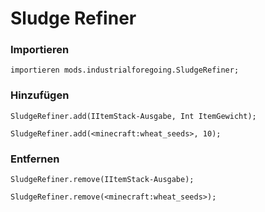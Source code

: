 # Sludge Refiner

### Importieren

```zenscript
importieren mods.industrialforegoing.SludgeRefiner;
```

### Hinzufügen

```zenscript
SludgeRefiner.add(IItemStack-Ausgabe, Int ItemGewicht);

SludgeRefiner.add(<minecraft:wheat_seeds>, 10);
```

### Entfernen

```zenscript
SludgeRefiner.remove(IItemStack-Ausgabe);

SludgeRefiner.remove(<minecraft:wheat_seeds>);
```